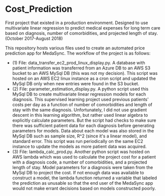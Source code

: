 # Cost_Prediction
First project that existed in a production environment. Designed to use multivariate linear regression to predict medical expenses for long term care based on diagnosis, number of comorbidities, and projected length of stay. (October 2017-August 2018)

This repository hosts various files used to create an automated price prediction app for MedaSync. The workflow of the project is as follows: 
 - (1) File: data_transfer_ec2_prod_linux_display.py. A database with patient information was transferred from an Azure DB to an AWS S3 bucket to an AWS MySql DB (this was not my decision). This script was hosted on an AWS EC2 linux instance as a cron script and updated the MySql DB only when new entries were found in the S3 bucket. 
 - (2) File: parameter_estimation_display.py. A python script used this MySql DB to create multivariate linear regression models for each diagnosis. This supervised learning project used previous patients' costs per day as a function of number of comorbidities and length of stay with the same diagnosis. Unfortunately, I did not use gradient descent in this learning algorithm, but rather used linear algebra to explicitly calculate parameters. But the script had checks to make sure there was sufficient patient data for each diagnosis before generating parameters for models. Data about each model was also stored in the MySql DB such as sample size, R^2 (since it's a linear model), and standard error. This script was run periodically on the same EC2 instance to update the models as more patient data was acquired. 
 - (3) File: lambda_calc_prod.py. Another python script was hosted on AWS lambda which was used to calculate the project cost for a patient with a diagnosis code, a number of comorbidities, and a projected length of stay. Model parameters for a diagnosis were taken from the MySql DB to project the cost. If not enough data was available to construct a model, the lambda function returned a variable that labeled the prediction as unusable so that the end user of the MedaSync app would not make errant decisions based on models constructed poorly.
